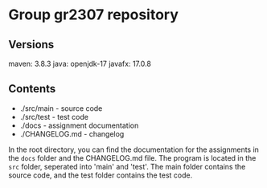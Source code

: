 # Group gr2307 repository

## Versions

maven: 3.8.3
java: openjdk-17
javafx: 17.0.8

## Contents

- ./src/main - source code
- ./src/test - test code
- ./docs - assignment documentation
- ./CHANGELOG.md - changelog

In the root directory, you can find the documentation for the assignments in the `docs` folder and the CHANGELOG.md file. The program is located in the `src` folder, seperated into 'main' and 'test'. The main folder contains the source code, and the test folder contains the test code.
